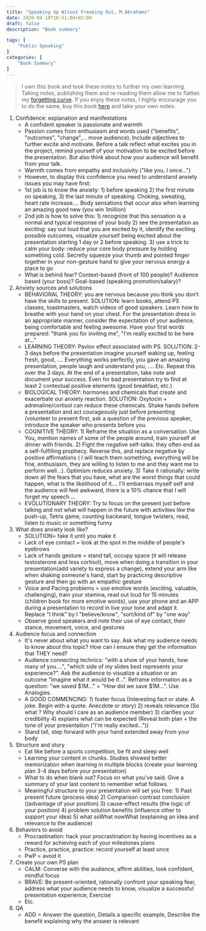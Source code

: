 ```yaml
---
title: "Speaking Up Witout Freaking Out, M.Abrahams"
date: 2020-04-10T16:51:04+02:00
draft: false
description: "Book summary"

tags: [ 
    "Public Speaking"
]
categories: [
    "Book Summary"
]
---
```



<!--more--> 

> I own this book and took these notes to further my own learning. Taking notes, publishing them and re-reading them allow me to flatten my [forgetting curve](https://en.wikipedia.org/wiki/Forgetting_curve). If you enjoy these notes, I highly encourage you to do the same, buy this book [here](https://www.amazon.com/Speaking-without-Freaking-Out-Techniques/dp/1465290478/ref=sr_1_1?crid=28M8PVVOZKGHF&dchild=1&keywords=speaking+up+without+freaking+out&qid=1586539282&sprefix=speaking+up+wi%2Caps%2C-1&sr=8-1) and take your own notes.

1. Confidence: explanation and manifestations
    * A confident speaker is passionate and warmth
    * Passion comes from enthusiasm and words used ("benefits", "outcomes", "change",… move audience). Include adjectives to further excite and motivate. Before a talk reflect what excites you in the project, remind yourself of your motivation to be excited before the presentation. But also think about how your audience will benefit from your talk.
    * Warmth comes from empathy and inclusivity ("like you, I once…")
    * However, to display this confidence you need to understand anxiety issues you may have first:
    * 1st job is to know the anxiety: 1) before speaking 2) the first minute on speaking, 3) the last minute of speaking. Choking, sweating, heart rate increase…. Body sensations that occur also when learning an amazing good new (you win 1million)
    * 2nd job is how to solve this: 1) recognize that this sensation is a normal and typical response of your body 2) see the presentation as exciting: say out loud that you are excited by it, identify the exciting possible outcomes, visualize yourself being excited about the presentation starting 1 day or 2 before speaking. 3) use a trick to calm your body: reduce your core body pressure by holding something cold. Secretly squeeze your thumb and pointed finger together in your non-gesture hand to give your nervous energy a place to go
    * What is behind fear? Context-based (front of 100 people)? Audience based (your boss)? Goal-based (speaking promotion/salary)?
2. Anxiety sources and solutions
    * BEHAVIORAL THEORY: you are nervous because you think you don’t have the skills to present. SOLUTION: learn books, attend PS classes, toastmasters, watch videos of good speakers. Learn how to breathe with your hand on your chest. For the presentation dress in an appropriate manner, consider the expectation of your audience, being comfortable and feeling awesome. Have your first words prepared: "thank you for inviting me", "I'm really excited to be here at…"
    * LEARNING THEORY: Pavlov effect associated with PS. SOLUTION: 2-3 days before the presentation imagine yourself waking up, feeling fresh, good, …. Everything works perfectly, you gave an amazing presentation, people laugh and understand you, …. Etc. Repeat this over the 3 days. At the end of a presentation, take note and document your success. Even for bad presentation try to find at least 2 contextual positive elements (good breakfast, etc.)
    * BIOLOGICAL THEORY: hormones and chemicals that create and exacerbate our anxiety reaction. SOLUTION: Oxytocin + adrenaline/cortisol can reduce these chemicals. Shake hands before a presentation and act courageously just before presenting (volunteer to present first, ask a question of the previous speaker, introduce the speaker who presents before you.
    * COGNITIVE THEORY: 1) Reframe the situation as a conversation. Use You, mention names of some of the people around, train yourself at dinner with friends. 2) Fight the negative self-talks: they often end as a self-fulfilling prophecy. Reverse this, and replace negative by positive affirmations ( I will teach them something, everything will be fine, enthusiasm, they are willing to listen to me and they want me to perform well…). Optimism reduces anxiety. 3) Take it rationally: write down all the fears that you have, what are the worst things that could happen, what is the likelihood of it…. I'll embarrass myself self and the audience will feel awkward, there is a 10% chance that I will forget my speech….
    * EVOLUTIONARY THEORY: Try to focus on the present just before talking and not what will happen in the future with activities like the push-up, Tetris game, counting backward, tongue twisters, read, listen to music or something funny
3. What does anxiety look like?
    * SOLUTION= fake it until you make it
    * Lack of eye contact = look at the spot in the middle of people's eyebrows
    * Lack of hands gesture = stand tall, occupy space (it will release testosterone and less cortisol), move when doing a transition in your presentation(add variety to express a change), extend your arm like when shaking someone's hand, start by practicing descriptive gesture and then go with an empathic gesture
    * Voice and Pacing problems = use emotive words (exciting, valuable, challenging), train your stamina, read out loud for 15 minutes (children book for more emotive words), use your phone and an APP during a presentation to record in live your tone and adapt it. Replace "I think" by I "believe/know", "sort/kind of" by "one way"
    * Observe good speakers and note their use of eye contact, their stance, movement, voice, and gestures
4. Audience focus and connection
    * It's never about what you want to say. Ask what my audience needs to know about this topic? How can I ensure they get the information that THEY need?
    * Audience connecting technics: "with a show of your hands, how many of you….", "which side of my slides best represents your experience?". Ask the audience to visualize a situation or an outcome "Imagine what it would be if…". Reframe information as a question: "we saved $1M…" = "How did we save $1M…". Use Analogies.
    * A GOOD COMMENCING: 1) foster focus (Interesting fact or state. A joke. Begin with a quote. Anecdote or story) 2) reveals relevance (So what ? Why should I care as an audience member) 3) clarifies your credibility 4) explains what can be expected (Reveal both plan + the tone of your presentation ("I'm really excited…"))
    * Stand tall, step forward with your hand extended away from your body
5. Structure and story
    * Eat like before a sports competition, be fit and sleep well
    * Learning your content in chunks. Studies showed better memorization when learning in multiple blocks (create your learning plan 3-4 days before your presentation)
    * What to do when blank out? Focus on what you've said. Give a summary of your last content to remember what follows.
    * Meaningful structure to your presentation will set you free: 1) Past present future (process idea) 2) Comparison contrast conclusion ((advantage of your position) 3) cause-effect results (the logic of your position) 4) problem solution benefits (influence other to support your idea) 5) what soWhat nowWhat (explaining an idea and relevance to the audience)
6. Behaviors to avoid
    * Procrastination: hack your procrastination by having incentives as a reward for achieving each of your milestones plans
    * Practice, practice, practice: record yourself at least once
    * PwP = avoid it 
7. Create your own PS plan
    * CALM: Converse with the audience, affirm abilities, look confident, mindful focus
    * BRAVE: Be present-oriented, rationally confront your speaking fear, address what your audience needs to know, visualize a successful presentation experience, Exercise
    * Etc.
8. QA
    * ADD = Answer the question, Details a specific example, Describe the benefit explaining why the answer is relevant

